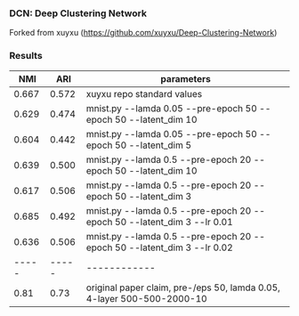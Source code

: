 ### DCN: Deep Clustering Network

Forked from xuyxu (https://github.com/xuyxu/Deep-Clustering-Network)

### Results


| NMI | ARI | parameters |
|-----|-----|------------|
| 0.667 | 0.572 | xuyxu repo standard values |
| 0.629 | 0.474 | mnist.py --lamda 0.05 --pre-epoch 50 --epoch 50 --latent_dim 10 |
| 0.604 | 0.442 | mnist.py --lamda 0.05 --pre-epoch 50 --epoch 50 --latent_dim 5|
| 0.639 | 0.500 | mnist.py --lamda 0.5 --pre-epoch 20 --epoch 50 --latent_dim 10|
| 0.617 | 0.506 | mnist.py --lamda 0.5 --pre-epoch 20 --epoch 50 --latent_dim 3 |
| 0.685 | 0.492 | mnist.py --lamda 0.5 --pre-epoch 20 --epoch 50 --latent_dim 3 --lr 0.01 |
| 0.636 | 0.506 | mnist.py --lamda 0.5 --pre-epoch 20 --epoch 50 --latent_dim 3 --lr 0.02 |
|-----|-----|------------|
|0.81|0.73| original paper claim, pre-/eps 50, lamda 0.05, 4-layer 500-500-2000-10|


